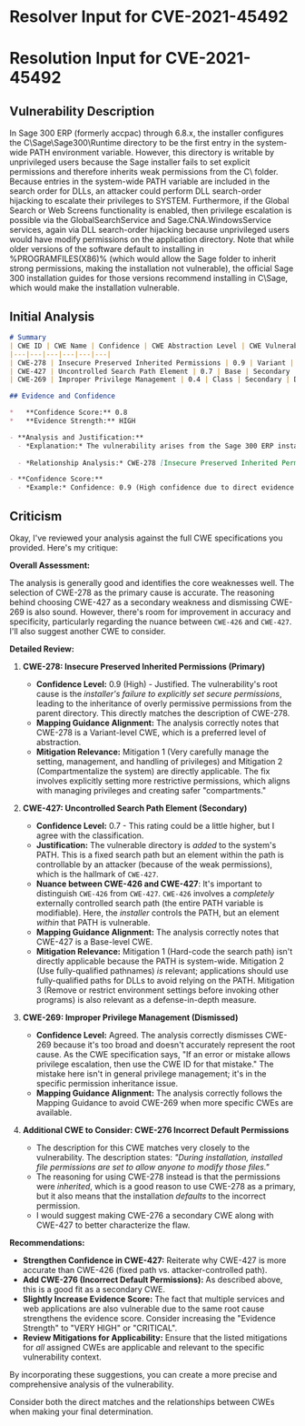 # Resolver Input for CVE-2021-45492

# Resolution Input for CVE-2021-45492

## Vulnerability Description
In Sage 300 ERP (formerly accpac) through 6.8.x, the installer configures the C\Sage\Sage300\Runtime directory to be the first entry in the system-wide PATH environment variable. However, this directory is writable by unprivileged users because the Sage installer fails to set explicit permissions and therefore inherits weak permissions from the C\ folder. Because entries in the system-wide PATH variable are included in the search order for DLLs, an attacker could perform DLL search-order hijacking to escalate their privileges to SYSTEM. Furthermore, if the Global Search or Web Screens functionality is enabled, then privilege escalation is possible via the GlobalSearchService and Sage.CNA.WindowsService services, again via DLL search-order hijacking because unprivileged users would have modify permissions on the application directory. Note that while older versions of the software default to installing in %PROGRAMFILES(X86)% (which would allow the Sage folder to inherit strong permissions, making the installation not vulnerable), the official Sage 300 installation guides for those versions recommend installing in C\Sage, which would make the installation vulnerable.

## Initial Analysis
```markdown
# Summary
| CWE ID | CWE Name | Confidence | CWE Abstraction Level | CWE Vulnerability Mapping Label | CWE-Vulnerability Mapping Notes |
|---|---|---|---|---|---|
| CWE-278 | Insecure Preserved Inherited Permissions | 0.9 | Variant | Primary | Allowed |
| CWE-427 | Uncontrolled Search Path Element | 0.7 | Base | Secondary | Allowed |
| CWE-269 | Improper Privilege Management | 0.4 | Class | Secondary | Discouraged |

## Evidence and Confidence

*   **Confidence Score:** 0.8
*   **Evidence Strength:** HIGH

- **Analysis and Justification:**  
  - *Explanation:* The vulnerability arises from the Sage 300 ERP installer **failing to set explicit permissions** on the installation directory ("C:\Sage\Sage300\Runtime"). This results in the directory inheriting weak permissions from its parent, making it writable by unprivileged users. This aligns precisely with CWE-278 [Insecure Preserved Inherited Permissions], where a product inherits insecure permissions for an object without user awareness. The "CVE Reference Links Content Summary" confirms that the installer places the program files in a directory that inherits permissions allowing modification by any authenticated user. This is the root cause of the issue, making CWE-278 the primary weakness. CWE-427 [Uncontrolled Search Path Element] is a secondary weakness because the installer adds the weakly-permissioned directory to the system's PATH, enabling **DLL search-order hijacking**, as stated in the "Vulnerability Description." Although CWE-269 [Improper Privilege Management] could seem relevant due to the impact being privilege escalation, it is too broad and discouraged according to MITRE's mapping guidance.
  
  - *Relationship Analysis:* CWE-278 [Insecure Preserved Inherited Permissions] is a variant-level CWE, providing a specific description of the permission inheritance issue. It does not have direct relationships in the provided data. CWE-427 [Uncontrolled Search Path Element] is a base-level CWE and does not have any direct relationships in the provided data.

- **Confidence Score:**  
  - *Example:* Confidence: 0.9 (High confidence due to direct evidence from the vulnerability description and CVE reference materials)
```

## Criticism
Okay, I've reviewed your analysis against the full CWE specifications you provided. Here's my critique:

**Overall Assessment:**

The analysis is generally good and identifies the core weaknesses well. The selection of CWE-278 as the primary cause is accurate. The reasoning behind choosing CWE-427 as a secondary weakness and dismissing CWE-269 is also sound. However, there's room for improvement in accuracy and specificity, particularly regarding the nuance between `CWE-426` and `CWE-427`. I'll also suggest another CWE to consider.

**Detailed Review:**

1.  **CWE-278: Insecure Preserved Inherited Permissions (Primary)**

    *   **Confidence Level:** 0.9 (High) - Justified.  The vulnerability's root cause is the *installer's failure to explicitly set secure permissions*, leading to the inheritance of overly permissive permissions from the parent directory. This directly matches the description of CWE-278.
    *   **Mapping Guidance Alignment:** The analysis correctly notes that CWE-278 is a Variant-level CWE, which is a preferred level of abstraction.
    *   **Mitigation Relevance:**  Mitigation 1 (Very carefully manage the setting, management, and handling of privileges) and Mitigation 2 (Compartmentalize the system) are directly applicable. The fix involves explicitly setting more restrictive permissions, which aligns with managing privileges and creating safer "compartments."

2.  **CWE-427: Uncontrolled Search Path Element (Secondary)**

    *   **Confidence Level:** 0.7 - This rating could be a little higher, but I agree with the classification.
    *   **Justification:** The vulnerable directory is *added* to the system's PATH. This is a fixed search path but an element within the path is controllable by an attacker (because of the weak permissions), which is the hallmark of `CWE-427`.
    * **Nuance between CWE-426 and CWE-427**: It's important to distinguish `CWE-426` from `CWE-427`. `CWE-426` involves a *completely* externally controlled search path (the entire PATH variable is modifiable).  Here, the *installer* controls the PATH, but an element *within* that PATH is vulnerable.
    *   **Mapping Guidance Alignment:** The analysis correctly notes that CWE-427 is a Base-level CWE.
    *   **Mitigation Relevance:** Mitigation 1 (Hard-code the search path) isn't directly applicable because the PATH is system-wide. Mitigation 2 (Use fully-qualified pathnames) *is* relevant; applications should use fully-qualified paths for DLLs to avoid relying on the PATH. Mitigation 3 (Remove or restrict environment settings before invoking other programs) is also relevant as a defense-in-depth measure.

3.  **CWE-269: Improper Privilege Management (Dismissed)**

    *   **Confidence Level:** Agreed.  The analysis correctly dismisses CWE-269 because it's too broad and doesn't accurately represent the root cause. As the CWE specification says, "If an error or mistake allows privilege escalation, then use the CWE ID for that mistake." The mistake here isn't in general privilege management; it's in the specific permission inheritance issue.
    *   **Mapping Guidance Alignment:**  The analysis correctly follows the Mapping Guidance to avoid CWE-269 when more specific CWEs are available.

4. **Additional CWE to Consider: CWE-276 Incorrect Default Permissions**

    *   The description for this CWE matches very closely to the vulnerability. The description states: *"During installation, installed file permissions are set to allow anyone to modify those files."*
    *   The reasoning for using CWE-278 instead is that the permissions were *inherited*, which is a good reason to use CWE-278 as a primary, but it also means that the installation *defaults* to the incorrect permission.
    *   I would suggest making CWE-276 a secondary CWE along with CWE-427 to better characterize the flaw.

**Recommendations:**

*   **Strengthen Confidence in CWE-427:** Reiterate why CWE-427 is more accurate than CWE-426 (fixed path vs. attacker-controlled path).
*   **Add CWE-276 (Incorrect Default Permissions):** As described above, this is a good fit as a secondary CWE.
*   **Slightly Increase Evidence Score:** The fact that multiple services and web applications are also vulnerable due to the same root cause strengthens the evidence score. Consider increasing the "Evidence Strength" to "VERY HIGH" or "CRITICAL".
*   **Review Mitigations for Applicability:** Ensure that the listed mitigations for *all* assigned CWEs are applicable and relevant to the specific vulnerability context.

By incorporating these suggestions, you can create a more precise and comprehensive analysis of the vulnerability.

Consider both the direct matches and the relationships between CWEs
when making your final determination.
        